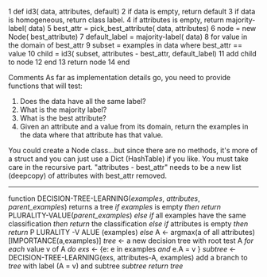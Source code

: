 1	def id3( data, attributes, default)
2		if data is empty, return default
3		if data is homogeneous, return class label.
4		if attributes is empty, return majority-label( data)
5		best_attr = pick_best_attribute( data, attributes)
6		node = new Node( best_attribute)
7		default_label = majority-label( data)
8		for value in the domain of best_attr
9 			subset = examples in data where best_attr == value
10			child = id3( subset, attributes - best_attr, default_label)
11			add child to node
12		end
13		return node
14	end

Comments
As far as implementation details go, you need to provide functions that will test:
1. Does the data have all the same label?
2. What is the majority label?
3. What is the best attribute?
4. Given an attribute and a value from its domain, return the examples in the data where that attribute has that value.

You could create a Node class...but since there are no methods, it's more of a struct and you can just use a Dict (HashTable) if you like.
You must take care in the recursive part. "attributes - best_attr" needs to be a new list (deepcopy) of attributes with best_attr removed.

---

function DECISION-TREE-LEARNING(_examples_, _attributes_, _parent_examples_) returns a tree
	*if* _examples_ is empty *then* *return* PLURALITY-VALUE(_parent_examples_)
	*else* *if* all examples have the same classification *then* *return* the classification
	*else* *if* attributes is empty *then* *return* P LURALITY -V ALUE (examples)
	*else*
		A <- argmax(a of all attributes)[IMPORTANCE(a,examples)]
		_tree_ <- a new decision tree with root test A
		*for* *each* value v of A *do*
			_exs_ <- {e: e in examples *and* e.A = v }
			_subtree_ <- DECISION-TREE-LEARNING(exs, attributes-A, examples)
			add a branch to _tree_ with label (A = v) and subtree _subtree_
		*return* _tree_
